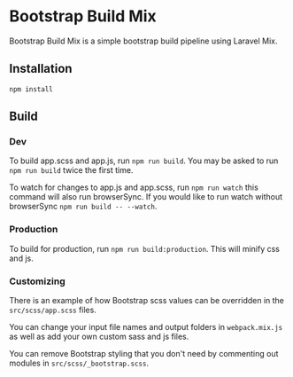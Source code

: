 # Bootstrap Build Mix

Bootstrap Build Mix is a simple bootstrap build pipeline using Laravel Mix.

## Installation
`npm install`
 

## Build
### Dev
To build app.scss and app.js, run `npm run build`.
You may be asked to run `npm run build` twice the first time.

To watch for changes to app.js and app.scss, run `npm run watch` this command will also run browserSync.
If you would like to run watch without browserSync `npm run build -- --watch`.

### Production
To build for production, run `npm run build:production`. This will minify css and js.

### Customizing
There is an example of how Bootstrap scss values can be overridden in the `src/scss/app.scss` files.

You can change your input file names and output folders in `webpack.mix.js` as well as add your own custom sass and
js files.

You can remove Bootstrap styling that you don't need by commenting out modules in `src/scss/_bootstrap.scss`.



